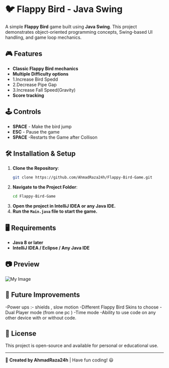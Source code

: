 # 🐦 Flappy Bird - Java Swing

A simple **Flappy Bird** game built using **Java Swing**. This project demonstrates object-oriented programming concepts, Swing-based UI handling, and game loop mechanics.

## 🎮 Features
- **Classic Flappy Bird mechanics**
- **Multiple Difficulty options**
- 1.Increase Bird Spedd
- 2.Decrease Pipe Gap
- 3.Increase Fall Speed(Gravity)
- **Score tracking**

## 🕹️ Controls
- **SPACE** - Make the bird jump
- **ESC** - Pause the game
- **SPACE** -Restarts the Game after Collison

## 🛠️ Installation & Setup
1. **Clone the Repository**:
   ```sh
   git clone https://github.com/AhmadRaza24h/Flappy-Bird-Game.git
   ```
2. **Navigate to the Project Folder**:
   ```sh
   cd Flappy-Bird-Game
   ```
3. **Open the project in IntelliJ IDEA or any Java IDE.**
4. **Run the `Main.java` file to start the game.**

## 🖥️ Requirements
- **Java 8 or later**
- **IntelliJ IDEA / Eclipse / Any Java IDE**

## 📷 Preview
![My Image](https://i.imgur.com/aReUjKa.png)


## 🚀 Future Improvements
-Power ups :- shields , slow motion
-Different Flappy Bird Skins to choose
-Dual Player mode (from one pc )
-Time mode
-Ability to use code on any other device with or without code.


## 📜 License
This project is open-source and available for personal or educational use.

---
🔗 **Created by AhmadRaza24h** | Have fun coding! 😃
